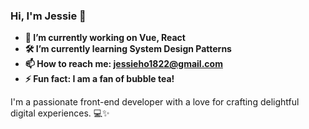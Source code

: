 ### Hi, I'm Jessie 👋

- **💼 I’m currently working on Vue, React**
- **🛠️ I’m currently learning System Design Patterns**
- **📫 How to reach me: jessieho1822@gmail.com**
- **⚡ Fun fact: I am a fan of bubble tea!**
  
I'm a passionate front-end developer with a love for crafting delightful digital experiences. 💻✨
